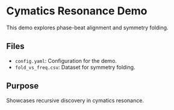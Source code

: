 # Cymatics Resonance Demo

This demo explores phase-beat alignment and symmetry folding.

## Files

- `config.yaml`: Configuration for the demo.
- `fold_vs_freq.csv`: Dataset for symmetry folding.

## Purpose

Showcases recursive discovery in cymatics resonance.
